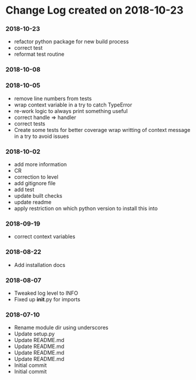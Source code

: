 # Change Log created on 2018-10-23

### 2018-10-23
  * refactor python package for new build process
  * correct test
  * reformat test routine

### 2018-10-08

### 2018-10-05
  * remove line numbers from tests
  * wrap context variable in a try to catch TypeError
  * re-work logic to always print something useful
  * correct handle => handler
  * correct tests
  * Create some tests for better coverage wrap writting of context message in a try to avoid issues

### 2018-10-02
  * add more information
  * CR
  * correction to level
  * add gitignore file
  * add test
  * update built checks
  * update readme
  * apply restriction on which python version to install this into

### 2018-09-19
  * correct context variables

### 2018-08-22
  * Add installation docs

### 2018-08-07
  * Tweaked log level to INFO
  * Fixed up __init__.py for imports

### 2018-07-10
  * Rename module dir using underscores
  * Update setup.py
  * Update README.md
  * Update README.md
  * Update README.md
  * Update README.md
  * Initial commit
  * Initial commit
